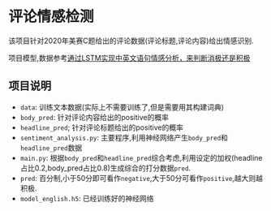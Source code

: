 # 评论情感检测

该项目针对2020年美赛C题给出的评论数据(评论标题,评论内容)给出情感识别.

项目模型,数据参考[通过LSTM实现中英文语句情感分析，来判断消极还是积极](https://github.com/Elliottssu/lstm-sentiment-analysis)

## 项目说明

- `data`: 训练文本数据(实际上不需要训练了,但是需要用其构建词典)
- `body_pred`: 针对评论内容给出的positive的概率
- `headline_pred`; 针对评论标题给出的positive的概率
- `sentiment_analysis.py`: 主要程序,利用神经网络产生`body_pred`和`headline_pred`数据
- `main.py`: 根据`body_pred`和`headline_pred`综合考虑,利用设定的加权(headline占比0.2,body_pred占比0.8)生成综合的打分数据`pred`.
- `pred`: 百分制,小于50分即可看作`negative`,大于50分可看作`positive`,越大则越积极.
- `model_english.h5`: 已经训练好的神经网络